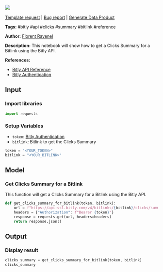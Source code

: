 <a href="https://app.naas.ai/user-redirect/naas/downloader?url=https://raw.githubusercontent.com/jupyter-naas/awesome-notebooks/master/Bitly/Bitly_Get_a_Clicks_Summary_for_a_Bitlink.ipynb" target="_parent"><img src="https://naasai-public.s3.eu-west-3.amazonaws.com/open_in_naas.svg"/></a><br><br><a href="https://github.com/jupyter-naas/awesome-notebooks/issues/new?assignees=&labels=&template=template-request.md&title=Tool+-+Action+of+the+notebook+">Template request</a> | <a href="https://github.com/jupyter-naas/awesome-notebooks/issues/new?assignees=&labels=bug&template=bug_report.md&title=Bitly+-+Get+a+Clicks+Summary+for+a+Bitlink:+Error+short+description">Bug report</a> | <a href="https://app.naas.ai/user-redirect/naas/downloader?url=https://raw.githubusercontent.com/jupyter-naas/awesome-notebooks/master/Naas/Naas_Start_data_product.ipynb" target="_parent">Generate Data Product</a>

**Tags:** #bitly #api #clicks #summary #bitlink #reference

**Author:** [Florent Ravenel](https://www.linkedin.com/in/florent-ravenel/)

**Description:** This notebook will show how to get a Clicks Summary for a Bitlink using the Bitly API.

**References:**
- [Bitly API Reference](https://dev.bitly.com/api-reference/#getClicksSummaryForBitlink)
- [Bitly Authentication](https://dev.bitly.com/authentication.html)

## Input

### Import libraries


```python
import requests
```

### Setup Variables
- `token`: [Bitly Authentication](https://dev.bitly.com/authentication.html)
- `bitlink`: Bitlink to get the Clicks Summary


```python
token = "<YOUR_TOKEN>"
bitlink = "<YOUR_BITLINK>"
```

## Model

### Get Clicks Summary for a Bitlink

This function will get a Clicks Summary for a Bitlink using the Bitly API.


```python
def get_clicks_summary_for_bitlink(token, bitlink):
    url = f"https://api-ssl.bitly.com/v4/bitlinks/{bitlink}/clicks/summary"
    headers = {"Authorization": f"Bearer {token}"}
    response = requests.get(url, headers=headers)
    return response.json()
```

## Output

### Display result


```python
clicks_summary = get_clicks_summary_for_bitlink(token, bitlink)
clicks_summary
```

 
